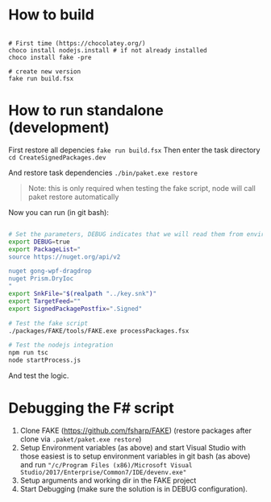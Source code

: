# How to build

```shell

# First time (https://chocolatey.org/)
choco install nodejs.install # if not already installed
choco install fake -pre

# create new version
fake run build.fsx

```

# How to run standalone (development)

First restore all depencies `fake run build.fsx`
Then enter the task directory `cd CreateSignedPackages.dev`

And restore task dependencies `./bin/paket.exe restore`

> Note: this is only required when testing the fake script, node will call paket restore automatically

Now you can run (in git bash):

```bash

# Set the parameters, DEBUG indicates that we will read them from environment.
export DEBUG=true
export PackageList="
source https://nuget.org/api/v2

nuget gong-wpf-dragdrop
nuget Prism.DryIoc
"
export SnkFile="$(realpath "../key.snk")"
export TargetFeed=""
export SignedPackagePostfix=".Signed"

# Test the fake script
./packages/FAKE/tools/FAKE.exe processPackages.fsx

# Test the nodejs integration
npm run tsc
node startProcess.js

```

And test the logic.

# Debugging the F# script

1. Clone FAKE (https://github.com/fsharp/FAKE) (restore packages after clone via `.paket/paket.exe restore`)
2. Setup Environment variables (as above) and start Visual Studio with those 
   easiest is to setup environment variables in git bash (as above) and run
   `"/c/Program Files (x86)/Microsoft Visual Studio/2017/Enterprise/Common7/IDE/devenv.exe"`
3. Setup arguments and working dir in the FAKE project
4. Start Debugging (make sure the solution is in DEBUG configuration).
